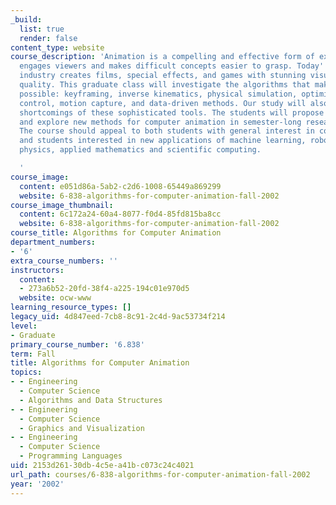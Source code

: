 ```yaml
---
_build:
  list: true
  render: false
content_type: website
course_description: 'Animation is a compelling and effective form of expression; it
  engages viewers and makes difficult concepts easier to grasp. Today''s animation
  industry creates films, special effects, and games with stunning visual detail and
  quality. This graduate class will investigate the algorithms that make these animations
  possible: keyframing, inverse kinematics, physical simulation, optimization, optimal
  control, motion capture, and data-driven methods. Our study will also reveal the
  shortcomings of these sophisticated tools. The students will propose improvements
  and explore new methods for computer animation in semester-long research projects.
  The course should appeal to both students with general interest in computer graphics
  and students interested in new applications of machine learning, robotics, biomechanics,
  physics, applied mathematics and scientific computing.

  '
course_image:
  content: e051d86a-5ab2-c2d6-1008-65449a869299
  website: 6-838-algorithms-for-computer-animation-fall-2002
course_image_thumbnail:
  content: 6c172a24-60a4-8077-f0d4-85fd815ba8cc
  website: 6-838-algorithms-for-computer-animation-fall-2002
course_title: Algorithms for Computer Animation
department_numbers:
- '6'
extra_course_numbers: ''
instructors:
  content:
  - 273a6b52-20fd-38f4-a225-194c01e970d5
  website: ocw-www
learning_resource_types: []
legacy_uid: 4d847eed-7cb8-8c91-2c4d-9ac53734f214
level:
- Graduate
primary_course_number: '6.838'
term: Fall
title: Algorithms for Computer Animation
topics:
- - Engineering
  - Computer Science
  - Algorithms and Data Structures
- - Engineering
  - Computer Science
  - Graphics and Visualization
- - Engineering
  - Computer Science
  - Programming Languages
uid: 2153d261-30db-4c5e-a41b-c073c24c4021
url_path: courses/6-838-algorithms-for-computer-animation-fall-2002
year: '2002'
---
```

